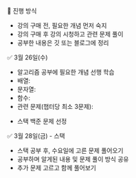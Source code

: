 📢 진행 방식
- 강의 구매 전, 필요한 개념 먼저 숙지
- 강의 구매 후 강의 시청하고 관련 문제 풀이 
- 공부한 내용은 깃 또는 블로그에 정리


✅ 3월 26일(수)
- 알고리즘 공부에 필요한 개념 선행 학습
- 배열: 
- 문자열: 
- 함수: 
- 관련 문제(챕터당 최소 3문제): 
* 스택 백준 문제 선정

✅ 3월 28일(금) - 스택
- 스택 공부 후, 수요일에 고른 문제 풀어오기
- 공부하며 알게된 내용 및 문제 풀이 방식 공유
- 추가 문제 고르고 함께 풀어보기
